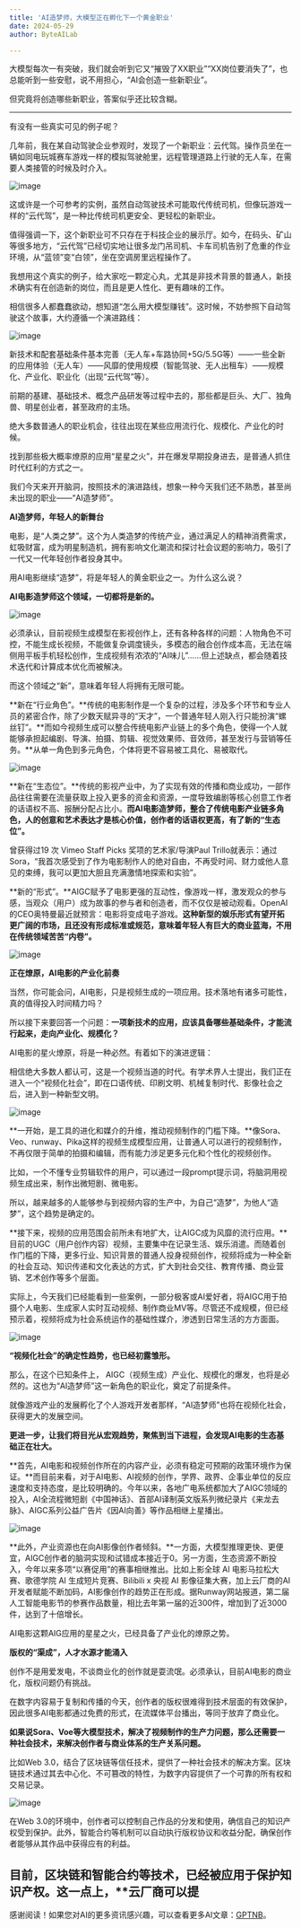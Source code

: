 ```yaml
---
title: 'AI造梦师，大模型正在孵化下一个黄金职业'
date: 2024-05-29
author: ByteAILab

---
```


大模型每次一有突破，我们就会听到它又“摧毁了XX职业”“XX岗位要消失了”，也总能听到一些安慰，说不用担心，“AI会创造一些新职业”。

但究竟将创造哪些新职业，答案似乎还比较含糊。

---
有没有一些真实可见的例子呢？

几年前，我在某自动驾驶企业参观时，发现了一个新职业：云代驾。操作员坐在一辆如同电玩城赛车游戏一样的模拟驾驶舱里，远程管理道路上行驶的无人车，在需要人类接管的时候及时介入。

![image](http://www.jesonc.com/FvBX6F4Jn64UYGWBC2Aev4dSX6f_)

这或许是一个可参考的实例，虽然自动驾驶技术可能取代传统司机，但像玩游戏一样的“云代驾”，是一种比传统司机更安全、更轻松的新职业。

值得强调一下，这个新职业可不只存在于科技企业的展示厅。如今，在码头、矿山等很多地方，“云代驾”已经切实地让很多龙门吊司机、卡车司机告别了危重的作业环境，从“蓝领”变“白领”，坐在空调房里远程操作了。

我想用这个真实的例子，给大家吃一颗定心丸，尤其是非技术背景的普通人，新技术确实有在创造新的岗位，而且是更人性化、更有趣味的工作。

相信很多人都蠢蠢欲动，想知道“怎么用大模型赚钱”。这时候，不妨参照下自动驾驶这个故事，大约遵循一个演进路线：

![image](http://www.jesonc.com/FmSVS7mMh9v0dq5VARbXkATwdSC7)

新技术和配套基础条件基本完善（无人车+车路协同+5G/5.5G等）——一些全新的应用体验（无人车）——风靡的使用规模（智能驾驶、无人出租车）——规模化、产业化、职业化（出现“云代驾”等）。

前期的基建、基础技术、概念产品研发等过程中去的，那些都是巨头、大厂、独角兽、明星创业者，甚至政府的主场。

绝大多数普通人的职业机会，往往出现在某些应用流行化、规模化、产业化的时候。

找到那些极大概率燎原的应用“星星之火”，并在爆发早期投身进去，是普通人抓住时代红利的方式之一。

我们今天来开开脑洞，按照技术的演进路线，想象一种今天我们还不熟悉，甚至尚未出现的职业——“AI造梦师”。

**AI造梦师，年轻人的新舞台**

电影，是“人类之梦”。这个为人类造梦的传统产业，通过满足人的精神消费需求，虹吸财富，成为明星制造机，拥有影响文化潮流和探讨社会议题的影响力，吸引了一代又一代年轻创作者投身其中。

用AI电影继续“造梦”，将是年轻人的黄金职业之一。为什么这么说？

**AI电影造梦师这个领域，一切都将是新的。**

![image](http://www.jesonc.com/FsAd7v7fAgQSYYM93Xp6sKfdHdFZ)

必须承认，目前视频生成模型在影视创作上，还有各种各样的问题：人物角色不可控，不能生成长视频，不能做复杂调度镜头，多模态的融合创作成本高，无法在端侧用平板手机轻松创作，生成视频有浓浓的“AI味儿”……但上述缺点，都会随着技术迭代和计算成本优化而被解决。

而这个领域之“新”，意味着年轻人将拥有无限可能。

**新在“行业角色”。**传统的电影制作是一个复杂的过程，涉及多个环节和专业人员的紧密合作，除了少数天赋异寻的“天才”，一个普通年轻人刚入行只能扮演“螺丝钉”。**而如今视频生成可以整合传统电影产业链上的多个角色，使得一个人就能够承担起编剧、导演、拍摄、剪辑、视觉效果师、音效师，甚至发行与营销等任务。**从单一角色到多元角色，个体将更不容易被工具化、易被取代。

![image](http://www.jesonc.com/FhyrOriVv_gFVyBS5nIaiCrWgbkQ)

**新在“生态位”。**传统的影视产业中，为了实现有效的传播和商业成功，一部作品往往需要在流量获取上投入更多的资金和资源，一度导致编剧等核心创意工作者的话语权不高、报酬分配占比小。**而AI电影造梦师，整合了传统电影产业链多角色，人的创意和艺术表达才是核心价值，创作者的话语权更高，有了新的“生态位”。**

曾获得过19 次 Vimeo Staff Picks 奖项的艺术家/导演Paul Trillo就表示：通过Sora，“我首次感受到了作为电影制作人的绝对自由，不再受时间、财力或他人意见的束缚，我可以更加大胆且充满激情地探索和实验”。

**新的“形式”。**AIGC赋予了电影更强的互动性，像游戏一样，激发观众的参与感，当观众（用户）成为故事的参与者和创造者，而不仅仅是被动观看。OpenAI的CEO奥特曼最近就预言：电影将变成电子游戏。**这种新型的娱乐形式有望开拓更广阔的市场，且还没有形成标准或规范，意味着年轻人有巨大的商业蓝海，不用在传统领域苦苦“内卷”。**

![image](http://www.jesonc.com/Fr8ZZ8RdXHgovDAR9-ibZwN_5gEs)

**正在燎原，AI电影的产业化前奏**

当然，你可能会问，AI电影，只是视频生成的一项应用。技术落地有诸多可能性，真的值得投入时间精力吗？

所以接下来要回答一个问题：**一项新技术的应用，应该具备哪些基础条件，才能流行起来，走向产业化、规模化？**

AI电影的星火燎原，将是一种必然。有着如下的演进逻辑：

相信绝大多数人都认可，这是一个视频当道的时代。有学术界人士提出，我们正在进入一个“视频化社会”，即在口语传统、印刷文明、机械复制时代、影像社会之后，进入到一种新型文明。

![image](http://www.jesonc.com/FsghJTvwMb2zmnqcqVvupYGi6BH8)

**一开始，是工具的进化和媒介的升维，推动视频制作的门槛下降。**像Sora、Veo、runway、Pika这样的视频生成模型应用，让普通人可以进行的视频制作，不再仅限于简单的拍摄和编辑，而有能力涉足更多元化和个性化的视频创作。

比如，一个不懂专业剪辑软件的用户，可以通过一段prompt提示词，将脑洞用视频生成出来，制作出微短剧、微电影。

所以，越来越多的人能够参与到视频内容的生产中，为自己“造梦”，为他人“造梦”，这个趋势是确定的。

**接下来，视频的应用范围会前所未有地扩大，让AIGC成为风靡的流行应用。**目前的UGC（用户创作内容）视频，主要集中在记录生活、娱乐消遣。而随着创作门槛的下降，更多行业、知识背景的普通人投身视频创作，视频将成为一种全新的社会互动、知识传递和文化表达的方式，扩大到社会交往、教育传播、商业营销、艺术创作等多个层面。

实际上，今天我们已经能看到一些案例，一部分极客或AI爱好者，将AIGC用于拍摄个人电影、生成家人实时互动视频、制作商业MV等。尽管还不成规模，但已经预示着，视频将成为社会系统运作的基础性媒介，渗透到日常生活的方方面面。

![image](http://www.jesonc.com/FnLSCYKtw_KROGeToTgmzNEQLUVn)

**“视频化社会”的确定性趋势，也已经初露雏形。**

那么，在这个已知条件上， AIGC（视频生成）产业化、规模化的爆发，也将是必然的。这也为“AI造梦师”这一新角色的职业化，奠定了前提条件。

就像游戏产业的发展孵化了个人游戏开发者那样，“AI造梦师”也将在视频化社会，获得更大的发展空间。

**更进一步，让我们将目光从宏观趋势，聚焦到当下进程，会发现AI电影的生态基础正在壮大。**

**首先，AI电影和视频创作所在的内容产业，必须有稳定可预期的政策环境作为保证。**而目前来看，对于AI电影、AI视频的创作，学界、政界、企事业单位的反应速度和支持态度，是比较明确的。今年以来，各地广电系统都加大了AIGC领域的投入，AI全流程微短剧《中国神话》、首部AI译制英文版系列微纪录片《来龙去脉》、AIGC系列公益广告片《因AI向善》等作品相继上星播出。

![image](http://www.jesonc.com/Fg6LCQB3Mfpx4RZKarzS_GLtUkMD)

**此外，产业资源也在向AI影像创作者倾斜。**一方面，大模型推理更快、更便宜，AIGC创作者的脑洞实现和试错成本接近于0。另一方面，生态资源不断投入，今年以来多项“以赛促用”的赛事相继推出。比如上影全球 AI 电影马拉松大赛、歌德学院 AI 生成短片竞赛、Bilibili x 央视 AI 影像征集大赛，加上云厂商的AI开发者赋能不断加码，AI影像创作的趋势正在形成。据Runway网站报道，第二届人工智能电影节的参赛作品数量，相比去年第一届的近300件，增加到了近3000件，达到了十倍增长。

AI电影这颗AIG应用的星星之火，已经具备了产业化的燎原之势。

**版权的“渠成”，人才水源才能涌入**

创作不是用爱发电，不谈商业化的创作就是耍流氓。必须承认，目前AI电影的商业化，版权问题仍有挑战。

在数字内容易于复制和传播的今天，创作者的版权很难得到技术层面的有效保护，因此很多AI电影都通过免费的形式，在流媒体平台播出，等同于放弃了商业化。

**如果说Sora、Voe等大模型技术，解决了视频制作的生产力问题，那么还需要一种社会技术，来解决创作者与商业体系的生产关系问题。**

比如Web 3.0，结合了区块链等信任技术，提供了一种社会技术的解决方案。区块链技术通过其去中心化、不可篡改的特性，为数字内容提供了一个可靠的所有权和交易记录。

![image](http://www.jesonc.com/FuCRYl-eOj4U3UzdsPBAKMC1CW7Z)

在Web 3.0的环境中，创作者可以控制自己作品的分发和使用，确信自己的知识产权受到保护。此外，智能合约等机制可以自动执行版权协议和收益分配，确保创作者能够从其作品中获得应有的利益。

目前，区块链和智能合约等技术，已经被应用于保护知识产权。这一点上，**云厂商可以提
---
感谢阅读！如果您对AI的更多资讯感兴趣，可以查看更多AI文章：[GPTNB](https://gptnb.com)。